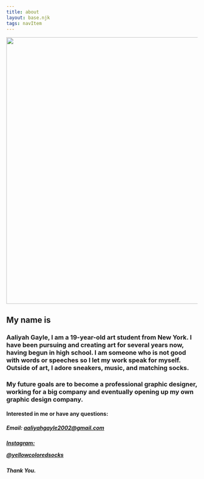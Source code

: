 ```yaml
---
title: about
layout: base.njk
tags: navItem
---
```

<div class="self-intro">
         
 <section class="myself">
 <img src="/images/myself.jpg" width="800" height="700">
<h1><strong> My name is </strong></h1>
<h3>Aaliyah Gayle, I am a 19-year-old art student from New York.
I have been pursuing and creating art for several years now, having begun in high school.
  I am someone who is not good with words or speeches so I let my work speak for myself. Outside of art, I adore sneakers, music, and matching socks. </h3>


<h3>My future goals are to become a professional graphic designer, working for a big company and eventually
opening up my own graphic design company.</h3>

  <h4>Interested in me or have any questions: </h4>
               <h5>Email: <a href="https://mail.google.com/mail/u/1/?ogbl#inbox?compose=new"> aaliyahgayle2002@gmail.com </h5>
               <h5>Instagram: <a href="https://www.instagram.com/yellowcoloredsocks/"> 
               
  @yellowcoloredsocks</a></h5>

  <h6><strong><i>Thank You.</i></strong></h6>
         

  </div>
